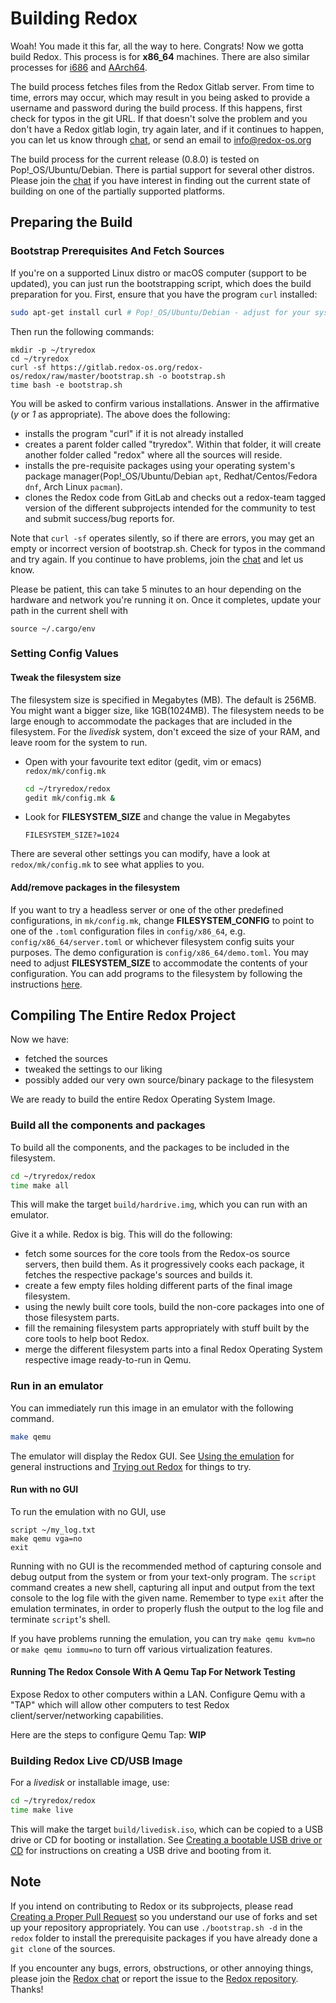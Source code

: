 # Building Redox

Woah! You made it this far, all the way to here. Congrats! Now we gotta build Redox. This process is for **x86_64** machines. There are also similar processes for [i686](./ch02-07-i686.html) and [AArch64](./ch02-08-aarch.html).

The build process fetches files from the Redox Gitlab server. From time to time, errors may occur, which may result in you being asked to provide a username and password during the build process. If this happens, first check for typos in the git URL. If that doesn't solve the problem and you don't have a Redox gitlab login, try again later, and if it continues to happen, you can let us know through [chat](./ch06-03-chat.html), or send an email to [info@redox-os.org](mailto:info@redox-os.org)

The build process for the current release (0.8.0) is tested on Pop!_OS/Ubuntu/Debian. There is partial support for several other distros. Please join the [chat](./ch06-03-chat.html) if you have interest in finding out the current state of building on one of the partially supported platforms.

## Preparing the Build

### Bootstrap Prerequisites And Fetch Sources

If you're on a supported Linux distro or macOS computer (support to be updated), you can just run the bootstrapping script, which does the build preparation for you. First, ensure that you have the program `curl` installed:

```sh
sudo apt-get install curl # Pop!_OS/Ubuntu/Debian - adjust for your system
```

Then run the following commands:
```
mkdir -p ~/tryredox
cd ~/tryredox
curl -sf https://gitlab.redox-os.org/redox-os/redox/raw/master/bootstrap.sh -o bootstrap.sh
time bash -e bootstrap.sh
```

You will be asked to confirm various installations. Answer in the affirmative (*y* or *1* as appropriate).
The above does the following:
 - installs the program "curl" if it is not already installed
 - creates a parent folder called "tryredox". Within that folder, it will create another folder called "redox" where all the sources will reside.
 - installs the pre-requisite packages using your operating system's package manager(Pop!_OS/Ubuntu/Debian `apt`, Redhat/Centos/Fedora `dnf`, Arch Linux `pacman`).
 - clones the Redox code from GitLab and checks out a redox-team tagged version of the different subprojects intended for the community to test and submit success/bug reports for.

 Note that `curl -sf` operates silently, so if there are errors, you may get an empty or incorrect version of bootstrap.sh. Check for typos in the command and try again. If you continue to have problems, join the [chat](./ch06-03-chat.html) and let us know.

Please be patient, this can take 5 minutes to an hour depending on the hardware and network you're running it on. Once it completes, update your path in the current shell with
```sh2048
source ~/.cargo/env
```

### Setting Config Values

#### Tweak the filesystem size

The filesystem size is specified in Megabytes (MB).  The default is 256MB. You might want a bigger size, like 1GB(1024MB). The filesystem needs to be large enough to accommodate the packages that are included in the filesystem. For the *livedisk* system, don't exceed the size of your RAM, and leave room for the system to run.

 - Open with your favourite text editor (gedit, vim or emacs) `redox/mk/config.mk`
   ```sh
   cd ~/tryredox/redox
   gedit mk/config.mk &
   ```
 - Look for **FILESYSTEM_SIZE** and change the value in Megabytes
   ```
   FILESYSTEM_SIZE?=1024
   ```

There are several other settings you can modify, have a look at `redox/mk/config.mk` to see what applies to you. 

#### Add/remove packages in the filesystem

If you want to try a headless server or one of the other predefined configurations, in `mk/config.mk`, change **FILESYSTEM_CONFIG** to point to one of the `.toml` configuration files in `config/x86_64`, e.g. `config/x86_64/server.toml` or whichever filesystem config suits your purposes. The demo configuration is `config/x86_64/demo.toml`. You may need to adjust **FILESYSTEM_SIZE** to accommodate the contents of your configuration. You can add programs to the filesystem by following the instructions [here](./ch05-03-compiling-program.html).

## Compiling The Entire Redox Project

Now we have:
 - fetched the sources
 - tweaked the settings to our liking
 - possibly added our very own source/binary package to the filesystem

We are ready to build the entire Redox Operating System Image.

### Build all the components and packages

To build all the components, and the packages to be included in the filesystem.

```sh
cd ~/tryredox/redox
time make all
```
This will make the target `build/hardrive.img`, which you can run with an emulator.

Give it a while. Redox is big. This will do the following:
- fetch some sources for the core tools from the Redox-os source servers, then build them.  As it progressively cooks each package, it fetches the respective package's sources and builds it.
- create a few empty files holding different parts of the final image filesystem.
- using the newly built core tools, build the non-core packages into one of those filesystem parts.
- fill the remaining filesystem parts appropriately with stuff built by the core tools to help boot Redox.
- merge the different filesystem parts into a final Redox Operating System respective image ready-to-run in Qemu.


### Run in an emulator

You can immediately run this image in an emulator with the following command.
```sh
make qemu
```

The emulator will display the Redox GUI. See [Using the emulation](./ch02-02-running-vm.html#using-the-emulation) for general instructions and [Trying out Redox](./ch02-09-trying-out-redox.html) for things to try.

#### Run with no GUI

To run the emulation with no GUI, use
```
script ~/my_log.txt
make qemu vga=no
exit
```
Running with no GUI is the recommended method of capturing console and debug output from the system or from your text-only program. The `script` command creates a new shell, capturing all input and output from the text console to the log file with the given name. Remember to type `exit` after the emulation terminates, in order to properly flush the output to the log file and terminate `script`'s shell.

If you have problems running the emulation, you can try `make qemu kvm=no` or `make qemu iommu=no` to turn off various virtualization features.

#### Running The Redox Console With A Qemu Tap For Network Testing

Expose Redox to other computers within a LAN. Configure Qemu with a "TAP" which will allow other computers to test Redox client/server/networking capabilities.

Here are the steps to configure Qemu Tap:
**WIP**

### Building Redox Live CD/USB Image

For a *livedisk* or installable image, use:
```sh
cd ~/tryredox/redox
time make live
```
This will make the target `build/livedisk.iso`, which can be copied to a USB drive or CD for booting or installation. See [Creating a bootable USB drive or CD](./ch02-03-real-hardware.html#creating-a-bootable-usb-drive-or-cd) for instructions on creating a USB drive and booting from it.


Note
----

If you intend on contributing to Redox or its subprojects, please read [Creating a Proper Pull Request](./ch06-10-creating-proper-pull-requests.html) so you understand our use of forks and set up your repository appropriately. You can use `./bootstrap.sh -d` in the `redox` folder to install the prerequisite packages if you have already done a `git clone` of the sources.

If you encounter any bugs, errors, obstructions, or other annoying things, please join the [Redox chat](./ch06-03-chat.html) or report the issue to the [Redox repository]. Thanks!

[Redox repository]: https://gitlab.redox-os.org/redox-os/redox
